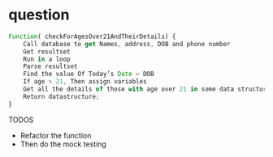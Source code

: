 # question
```js
Function( checkForAgesOver21AndTheirDetails) {
	Call database to get Names, address, DOB and phone number
	Get resultset
	Run in a loop
	Parse resultset
	Find the value Of Today’s Date – DOB
	If age > 21, Then assign variables
	Get all the details of those with age over 21 in some data structure
	Return datastructure;
}
```
TODOS
* Refactor the function 
* Then do the mock testing
